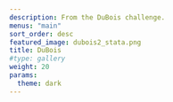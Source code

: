 ```yaml
---
description: From the DuBois challenge.
menus: "main"
sort_order: desc
featured_image: dubois2_stata.png
title: DuBois
#type: gallery
weight: 20
params:
  theme: dark
---
```

